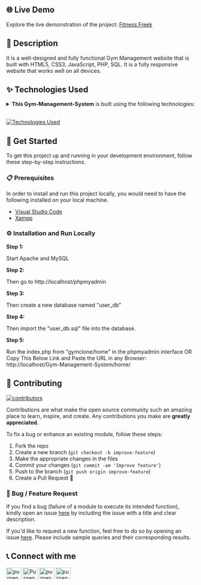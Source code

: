 
## 🌐 Live Demo

Explore the live demonstration of the project:
[Fitness Freek](https://fitness-freek.netlify.app/)

## 📝 Description

It is a well-designed and fully functional Gym Management website that is built with 
HTML5, CSS3, JavaScript, PHP, SQL. It is a fully responsive website that works well on all devices.

## ✨ Technologies Used

<details><summary><b>This Gym-Management-System</b> is built using the following technologies:</summary>

- [HTML5](https://www.w3schools.com/html/): HTML5 (Hypertext Markup Language 5) is a markup language
  used for structuring and presenting hypertext documents on the World Wide Web.
- [CSS3](https://www.w3schools.com/Css/) CSS3 stands for Cascading Style Sheets version 3 and is a stylesheet
  language used to describe the presentation of a document written in HTML or XML.
- [JavaScript](https://www.w3schools.com/Js/): JavaScript is an interpreted language that executes code line
  by line providing more flexibility.
- [PHP](https://www.w3schools.com/php/) PHP is a general-purpose scripting language geared towards web development.
- [SQL](https://www.w3schools.com/sql/): SQL is a domain-specific language used to manage data, especially
   in a relational database management system. 

</details><br/>

[![Technologies Used](https://skillicons.dev/icons?i=js,html,css,php,sql)](https://skillicons.dev)

## 🧰 Get Started

To get this project up and running in your development environment, follow these step-by-step
instructions.

### 📋 Prerequisites

In order to install and run this project locally, you would need to have the following installed on
your local machine.

- [Visual Studio Code](https://code.visualstudio.com/)
- [Xampp](https://www.apachefriends.org/)

### ⚙️ Installation and Run Locally

**Step 1:**

Start Apache and MySQL

**Step 2:**

Then go to http://localhost/phpmyadmin

**Step 3:**

Then create a new database named "user_db"

**Step 4:**

Then import the "user_db.sql" file into the database.

**Step 5:**

Run the index.php from "gymclone/home" in the phpmyadmin interface OR Copy This Below Link and Paste the URL in any Browser:
http://localhost/Gym-Management-System/home/

## 🔧 Contributing

[![contributors](https://contrib.rocks/image?repo=Purnendudutta/Gym-Management-System)](https://github.com/Purnendudutta/Gym-Management-System/graphs/contributors)

Contributions are what make the open source community such an amazing place to learn, inspire, and
create. Any contributions you make are **greatly appreciated**.

To fix a bug or enhance an existing module, follow these steps:

1. Fork the repo
2. Create a new branch (`git checkout -b improve-feature`)
3. Make the appropriate changes in the files
4. Commit your changes (`git commit -am 'Improve feature'`)
5. Push to the branch (`git push origin improve-feature`)
6. Create a Pull Request 🎉

### 📩 Bug / Feature Request

If you find a bug (failure of a module to execute its intended function), kindly open an issue
[here](https://github.com/Purnendudutta/Gym-Management-System/issues/new) by including the issue with a
title and clear description.

If you'd like to request a new function, feel free to do so by opening an issue
[here](https://github.com/Purnendudutta/Gym-Management-System/issues/new). Please include sample
queries and their corresponding results.


## 📞 Connect with me

<a href="https://twitter.com/purnendu521" target="blank"><img align="center" src="https://raw.githubusercontent.com/rahuldkjain/github-profile-readme-generator/master/src/images/icons/Social/twitter.svg" alt="purnendu521" height="30" width="40" /></a>
<a href="https://www.linkedin.com/in/purnendudutta/" target="blank"><img align="center" src="https://raw.githubusercontent.com/rahuldkjain/github-profile-readme-generator/master/src/images/icons/Social/linked-in-alt.svg" alt="Purnendu-Dutta" height="30" width="40" /></a>
<a href="https://fb.com/purnendu.dutta.750" target="blank"><img align="center" src="https://raw.githubusercontent.com/rahuldkjain/github-profile-readme-generator/master/src/images/icons/Social/facebook.svg" alt="purnendu.dutta.750" height="30" width="40" /></a>
<a href="https://instagram.com/purnendudutta07" target="blank"><img align="center" src="https://raw.githubusercontent.com/rahuldkjain/github-profile-readme-generator/master/src/images/icons/Social/instagram.svg" alt="purnendudutta07" height="30" width="40" /></a>


<!--
`IN THIS PAGES NAVBAR TOGGLER IS NOT WORKING`
- login_form.php
- register_form.php
- activity.php
-->

